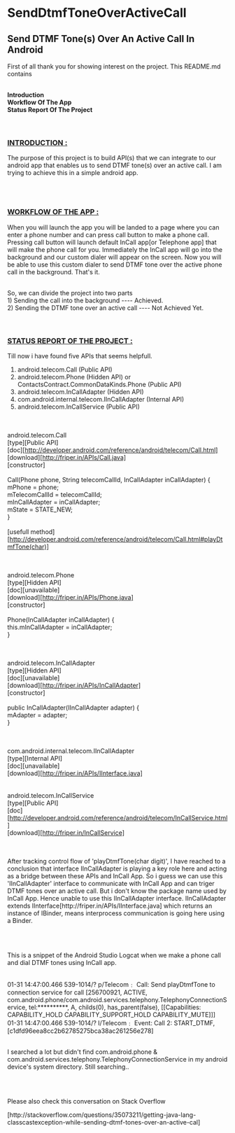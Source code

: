# SendDtmfToneOverActiveCall

<H2>Send DTMF Tone(s) Over An Active Call In Android</H2>

<p>First of all thank you for showing interest on the project. This README.md contains</p>
<br>
<b>Introduction</b><br>
<b>Workflow Of The App</b><br>
<b>Status Report Of The Project</b><br>
<br><br>


<h3><u>INTRODUCTION :</u></h3>
<p>The purpose of this project is to build API(s) that we can integrate to our android app that enables us to send DTMF tone(s) over an active call. I am trying to achieve this in a simple android app.</p>
<br><br>


<h3><u>WORKFLOW OF THE APP :</u></h3>
<p>When you will launch the app you will be landed to a page where you can enter a phone number and can press call button to make a phone call. Pressing call button will launch default InCall app[or Telephone app] that will make the phone call for you. Immediately the InCall app will go into the background and our custom dialer will appear on the screen. Now you will be able to use this custom dialer to send DTMF tone over the active phone call in the background. That's it.</p>
<br>
So, we can divide the project into two parts<br>
1) Sending the call into the background                ---- Achieved.<br>
2) Sending the DTMF tone over an active call           ---- Not Achieved Yet.<br>
<br><br>


<h3><u>STATUS REPORT OF THE PROJECT :</u></h3> 

Till now i have found five APIs that seems helpfull. 
<br>
1. android.telecom.Call  (Public API)    <br>
2. android.telecom.Phone (Hidden API)  or  ContactsContract.CommonDataKinds.Phone (Public API) <br>
3. android.telecom.InCallAdapter               (Hidden API) <br>
4. com.android.internal.telecom.IInCallAdapter (Internal API) <br>
5. android.telecom.InCallService               (Public API) <br>
<br><br>

android.telecom.Call <br>
[type][Public API]<br>
[doc][http://developer.android.com/reference/android/telecom/Call.html]<br>
[download][http://friper.in/APIs/Call.java]<br>
[constructor]<br>
<br>
Call(Phone phone, String telecomCallId, InCallAdapter inCallAdapter) {<br>
        mPhone = phone;                  <br>
        mTelecomCallId = telecomCallId;  <br>
        mInCallAdapter = inCallAdapter;  <br>
        mState = STATE_NEW;              <br>
}<br>
<br> 
[usefull method][http://developer.android.com/reference/android/telecom/Call.html#playDtmfTone(char)]
<br><br><br>


android.telecom.Phone<br> 
[type][Hidden API]<br>
[doc][unavailable]<br>
[download][http://friper.in/APIs/Phone.java]<br>
[constructor]<Br>
<Br>
Phone(InCallAdapter inCallAdapter) {<br>
        this.mInCallAdapter = inCallAdapter;<Br>
}
<br><br><br>

 
android.telecom.InCallAdapter<br> 
[type][Hidden API]<br>
[doc][unavailable]<br>
[download][http://friper.in/APIs/InCallAdapter]<br>
[constructor]<br>
  <br>
public InCallAdapter(IInCallAdapter adapter) {<br>
        mAdapter = adapter;<br>
}
<br><br><br>


com.android.internal.telecom.IInCallAdapter<br>
[type][Internal API]<br>
[doc][unavailable]<br>
[download][http://friper.in/APIs/IInterface.java]<br>
<br>
<br>
android.telecom.InCallService<br>
[type][Public API]<br>
[doc][http://developer.android.com/reference/android/telecom/InCallService.html]<br>
[download][http://friper.in/InCallService]<br>
<br>
<br>
<p>After tracking control flow of 'playDtmfTone(char digit)', I have reached to a conclusion that interface IInCallAdapter is playing a key role here and acting as a bridge between these APIs and InCall App. So i guess we can use this 'IInCallAdapter' interface to communicate with InCall App and can triger DTMF tones over an active call. But i don't know the package name used by InCall App. Hence unable to use this IInCallAdapter interface. IInCallAdapter extends IInterface[http://friper.in/APIs/IInterface.java] which returns an instance of IBinder, means interprocess communication is going here using a Binder.</p>
<br>
<br>
<p>This is a snippet of the Android Studio Logcat when we make a phone call and dial DTMF tones using InCall app.</p>
<br>
01-31 14:47:00.466     539-1014/? p/Telecom﹕ Call: Send playDtmfTone to connection service for call [256700921, ACTIVE, com.android.phone/com.android.services.telephony.TelephonyConnectionService, tel:**********, A, childs(0), has_parent(false), [[Capabilities: CAPABILITY_HOLD CAPABILITY_SUPPORT_HOLD CAPABILITY_MUTE]]]<br>
01-31 14:47:00.466     539-1014/? I/Telecom﹕ Event: Call 2: START_DTMF, [c1dfd96eea8cc2b62785275bca38ac261256e278]
<br><br>
<p>I searched a lot but didn't find com.android.phone & com.android.services.telephony.TelephonyConnectionService in my android device's system directory. Still searching..</p> 
<br><br>
<p>Please also check this conversation on Stack Overflow</p> [http://stackoverflow.com/questions/35073211/getting-java-lang-classcastexception-while-sending-dtmf-tones-over-an-active-cal]
